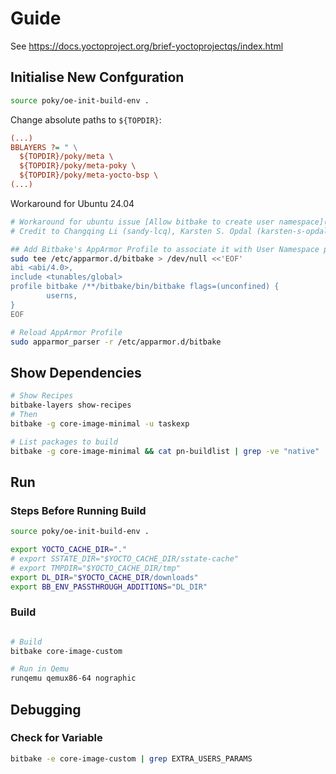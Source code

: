 # Guide

See <https://docs.yoctoproject.org/brief-yoctoprojectqs/index.html>

## Initialise New Confguration

```bash
source poky/oe-init-build-env .
```

Change absolute paths to `${TOPDIR}`:

```ini
(...)
BBLAYERS ?= " \
  ${TOPDIR}/poky/meta \
  ${TOPDIR}/poky/meta-poky \
  ${TOPDIR}/poky/meta-yocto-bsp \
(...)
```

Workaround for Ubuntu 24.04

```bash
# Workaround for ubuntu issue [Allow bitbake to create user namespace](https://bugs.launchpad.net/ubuntu/+source/apparmor/+bug/2056555)
# Credit to Changqing Li (sandy-lcq), Karsten S. Opdal (karsten-s-opdal) and Ferry Toth (ftoth)

## Add Bitbake's AppArmor Profile to associate it with User Namespace profile
sudo tee /etc/apparmor.d/bitbake > /dev/null <<'EOF'
abi <abi/4.0>,
include <tunables/global>
profile bitbake /**/bitbake/bin/bitbake flags=(unconfined) {
        userns,
}
EOF

# Reload AppArmor Profile
sudo apparmor_parser -r /etc/apparmor.d/bitbake
```

## Show Dependencies

```bash
# Show Recipes
bitbake-layers show-recipes
# Then
bitbake -g core-image-minimal -u taskexp

# List packages to build
bitbake -g core-image-minimal && cat pn-buildlist | grep -ve "native" | sort | uniq
```

## Run

### Steps Before Running Build

```bash
source poky/oe-init-build-env .

export YOCTO_CACHE_DIR="."
# export SSTATE_DIR="$YOCTO_CACHE_DIR/sstate-cache"
# export TMPDIR="$YOCTO_CACHE_DIR/tmp"
export DL_DIR="$YOCTO_CACHE_DIR/downloads"
export BB_ENV_PASSTHROUGH_ADDITIONS="DL_DIR"

```

### Build

```bash

# Build
bitbake core-image-custom

# Run in Qemu
runqemu qemux86-64 nographic
```

## Debugging

### Check for Variable

```bash
bitbake -e core-image-custom | grep EXTRA_USERS_PARAMS
```
